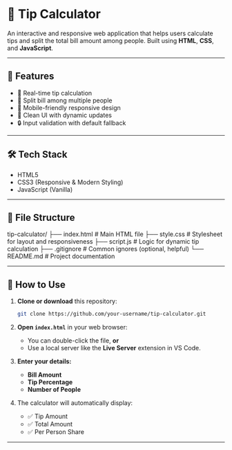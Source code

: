 # 💸 Tip Calculator

An interactive and responsive web application that helps users calculate tips and split the total bill amount among people. Built using **HTML**, **CSS**, and **JavaScript**.

---

## 🚀 Features

- 🎯 Real-time tip calculation  
- 👥 Split bill among multiple people  
- 📱 Mobile-friendly responsive design  
- 🧮 Clean UI with dynamic updates  
- 🔒 Input validation with default fallback  

---

## 🛠️ Tech Stack

- HTML5  
- CSS3 (Responsive & Modern Styling)  
- JavaScript (Vanilla)  

---

## 📁 File Structure


tip-calculator/
├── index.html       # Main HTML file
├── style.css        # Stylesheet for layout and responsiveness
├── script.js        # Logic for dynamic tip calculation
├── .gitignore       # Common ignores (optional, helpful)
└── README.md        # Project documentation


---

## 🔧 How to Use

1. **Clone or download** this repository:
   ```bash
   git clone https://github.com/your-username/tip-calculator.git

2. **Open `index.html`** in your web browser:

   * You can double-click the file, **or**
   * Use a local server like the **Live Server** extension in VS Code.

3. **Enter your details:**

   * **Bill Amount**
   * **Tip Percentage**
   * **Number of People**

4. The calculator will automatically display:

   * ✅ Tip Amount
   * ✅ Total Amount
   * ✅ Per Person Share

---
